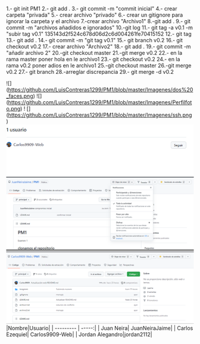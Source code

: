 1.- git init PM1
2.- git add .
3.- git commit -m "commit inicial"
4.- crear carpeta "privada"
5.- crear archivo "privado"
6.- crear un gitignore para ignorar la carpeta y el archivo
7.-crear archivo "Archivo1"
8.-git add .
9.- git commit -m "archivos añadidos e ignorados"
10.-git log
11.- git tag -a v0.1 -m "subir tag v0.1" 135143d2f524c678d06d2c6d004261fe70415152
12.- git tag
13.- git add .
14.- git commit -m "git tag v0.1"
15.- git branch v0.2
16.- git checkout v0.2
17.- crear archivo "Archivo2"
18.- git add .
19.- git commit -m "añadir archivo 2"
20.-git checkout master
21.-git merge v0.2
22.- en la rama master poner hola en le archivo1
23.- git checkout v0.2
24.- en la rama v0.2 poner adios en le archivo1
25.-git checkout master
26.-git merge v0.2
27.- git branch
28.-arreglar discrepancia
29.- git merge -d v0.2

![]  (https://github.com/LuisContreras1299/PM1/blob/master/Imagenes/dos%20_faces.png)
![]  (https://github.com/LuisContreras1299/PM1/blob/master/Imagenes/Perfilfoto.png)
! [] (https://github.com/LuisContreras1299/PM1/blob/master/Imagenes/ssh.png)
![](https://github.com/LuisContreras1299/PM1/blob/master/Imagenes/Seguir.png)
![](https://github.com/LuisContreras1299/PM1/blob/master/Imagenes/seguir_repo.png)
![](https://github.com/LuisContreras1299/PM1/blob/master/Imagenes/estrella.png)
|Nombre|Usuario|
| --------- | -----:|
| Juan Neira| JuanNeiraJaime|
| Carlos Ezequiel|  Carlos9909-Web|
| Jordan Alegandro|jordan2112|
